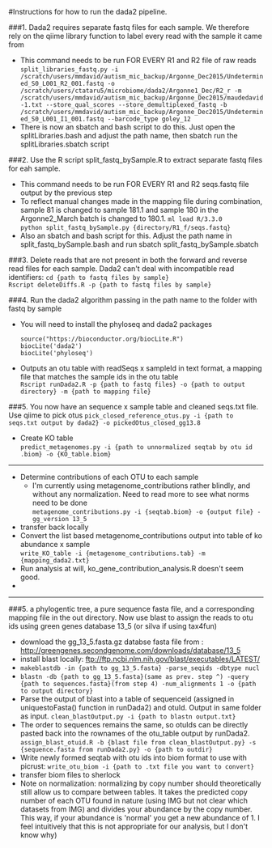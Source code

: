 #Instructions for how to run the dada2 pipeline.

###1. Dada2 requires separate fastq files for each sample. We therefore rely on the qiime library function to label every read with the sample it came from
  * This command needs to be run FOR EVERY R1 and R2 file of raw reads  
`split_libraries_fastq.py -i /scratch/users/mmdavid/autism_mic_backup/Argonne_Dec2015/Undetermined_S0_L001_R2_001.fastq -o /scratch/users/ctataru5/microbiome/dada2/Argonne1_Dec/R2_r -m /scratch/users/mmdavid/autism_mic_backup/Argonne_Dec2015/maudedavid-1.txt --store_qual_scores --store_demultiplexed_fastq -b /scratch/users/mmdavid/autism_mic_backup/Argonne_Dec2015/Undetermined_S0_L001_I1_001.fastq --barcode_type goley_12`  
 * There is now an sbatch and bash script to do this. Just open the splitLibraries.bash and adjust the path name, then sbatch run the splitLibraries.sbatch script

###2. Use the R script split_fastq_bySample.R to extract separate fastq files for eah sample.
  * This command needs to be run FOR EVERY R1 and R2 seqs.fastq file output by the previous step  
  * To reflect manual changes made in the mapping file during combination, sample 81 is changed to sample 181.1 and sample 180 in the Argonne2_March batch is changed to 180.1.
`ml load R/3.3.0 `  
`python split_fastq_bySample.py {directory/R1_f/seqs.fastq}`  
 * Also an sbatch and bash script for this. Adjust the path name in split_fastq_bySample.bash and run sbatch split_fastq_bySample.sbatch

###3. Delete reads that are not present in both the forward and reverse read files for each sample. Dada2 can't deal with incompatible read identifiers:
`cd {path to fastq files by sample}`  
`Rscript deleteDiffs.R -p {path to fastq files by sample}`  

###4. Run the dada2 algorithm passing in the path name to the folder with fastq by sample
  * You will need to install the phyloseq and dada2 packages
  
      `source("https://bioconductor.org/biocLite.R")`  
      `biocLite('dada2')`  
      `biocLite('phyloseq')`   
  * Outputs an otu table with readSeqs x sampleId in text format, a mapping file that matches the sample ids in the otu table  
      `Rscript runDada2.R -p {path to fastq files} -o {path to output directory} -m {path to mapping file}`  
  
###5. You now have an sequence x sample table and cleaned seqs.txt file. Use qiime to pick otus
     `pick_closed_reference_otus.py -i {path to seqs.txt output by dada2} -o pickedOtus_closed_gg13.8`


  * Create KO table  
     `predict_metagenomes.py -i {path to unnormalized seqtab by otu id .biom} -o {KO_table.biom}`  


***************************************************************
  * Determine contributions of each OTU to each sample  
    *  I'm currently using metagenome_contributions rather blindly, and without any normalization. Need to read more to see what norms need to be done  
     `metagenome_contributions.py -i {seqtab.biom} -o {output file} -gg_version 13_5`   
  * transfer back locally  
  * Convert the list based metagenome_contributions output into table of ko abundance x sample  
     `write_KO_table -i {metagenome_contributions.tab} -m {mapping_dada2.txt}`  
  * Run analysis at will, ko_gene_contribution_analysis.R doesn't seem good.  
  * 
  

*********************************************************
###5.  a phylogentic tree, a pure sequence fasta file, and a corresponding mapping file in the out directory. Now use blast to assign the reads to otu ids using green genes database 13_5 (or silva if using tax4fun)
  * download the gg_13_5.fasta.gz databse fasta file from : http://greengenes.secondgenome.com/downloads/database/13_5
  * install blast locally: ftp://ftp.ncbi.nlm.nih.gov/blast/executables/LATEST/
  * `makeblastdb -in {path to gg_13_5.fasta} -parse_seqids -dbtype nucl`
  * `blastn -db {path to gg_13_5.fasta}(same as prev. step ^) -query {path to sequences.fasta}(from step 4) -num_alignments 1 -o {path to output directory}`
  * Parse the output of blast into a table of sequenceid (assigned in uniquestoFasta() function in runDada2) and otuId. Output in same folder as input.
     `clean_blastOutput.py -i {path to blastn output.txt} `
  * The order to sequences remains the same, so otuIds can be directly pasted back into the rownames of the otu_table output by runDada2.
     `assign_blast_otuid.R -b {blast file from clean_blastOutput.py} -s {sequence.fasta from runDada2.py} -o {path to outdir}`
  * Write newly formed seqtab with otu ids into biom format to use with picrust:
     `write_otu_biom -i {path to .txt file you want to convert}`
  * transfer biom files to sherlock
  * Note on normalization: normalizing by copy number should theoretically still allow us to compare between tables. It takes the predicted copy number of each OTU found in nature (using IMG but not clear which datasets from IMG) and divides your abundance by the copy number. This way, if your abundance is 'normal' you get a new abundance of 1. I feel intuitively that this is not appropriate for our analysis, but I don't know why)
